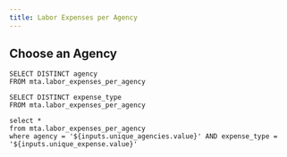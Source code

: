 ```yaml
---
title: Labor Expenses per Agency
---
```


## Choose an Agency

```unique_agency
SELECT DISTINCT agency
FROM mta.labor_expenses_per_agency
```


<Dropdown
    name=unique_agencies
    data={unique_agency}
    value=agency
    title="Select an Agency" 
    defaultValue="LIRR"
/>

```unique_expense
SELECT DISTINCT expense_type
FROM mta.labor_expenses_per_agency
```


<Dropdown
    name=unique_expense
    data={unique_expense}
    value=expense_type
    title="Select an Expense Type" 
    defaultValue="NREIMB"
/>

```agency_expenses
select * 
from mta.labor_expenses_per_agency
where agency = '${inputs.unique_agencies.value}' AND expense_type = '${inputs.unique_expense.value}'
```

<BarChart 
    data={agency_expenses}
    x=fiscal_year
    y=total_labor_expenses
    xFmt=yyyy
    yFmt=usd
    series=general_ledger
    chartAreaHeight=400
/>